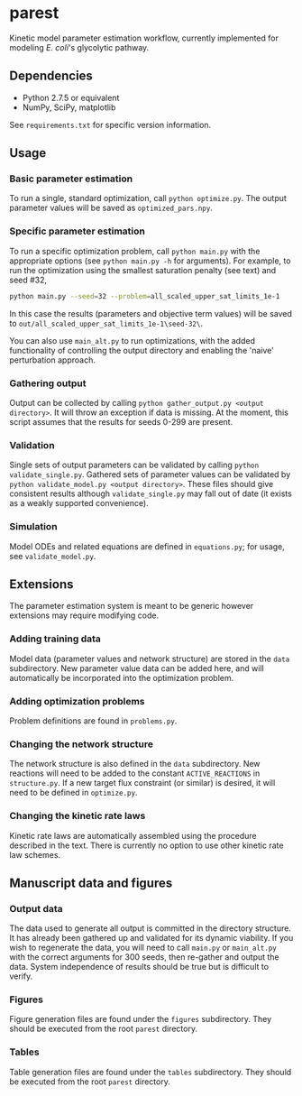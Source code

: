 # parest

Kinetic model parameter estimation workflow, currently implemented for modeling *E. coli*'s glycolytic pathway.

## Dependencies
- Python 2.7.5 or equivalent
- NumPy, SciPy, matplotlib

See `requirements.txt` for specific version information.

## Usage

### Basic parameter estimation
To run a single, standard optimization, call `python optimize.py`.  The output parameter values will be saved as `optimized_pars.npy`.

### Specific parameter estimation
To run a specific optimization problem, call `python main.py` with the appropriate options (see `python main.py -h` for arguments).  For example, to run the optimization using the smallest saturation penalty (see text) and seed #32,

```bash
python main.py --seed=32 --problem=all_scaled_upper_sat_limits_1e-1
```

In this case the results (parameters and objective term values) will be saved to `out/all_scaled_upper_sat_limits_1e-1\seed-32\`.

You can also use `main_alt.py` to run optimizations, with the added functionality of controlling the output directory and enabling the 'naive' perturbation approach.

### Gathering output

Output can be collected by calling `python gather_output.py <output directory>`.  It will throw an exception if data is missing.  At the moment, this script assumes that the results for seeds 0-299 are present.

### Validation

Single sets of output parameters can be validated by calling `python validate_single.py`.  Gathered sets of parameter values can be validated by `python validate_model.py <output directory>`.  These files should give consistent results although `validate_single.py` may fall out of date (it exists as a weakly supported convenience).

### Simulation

Model ODEs and related equations are defined in `equations.py`; for usage, see `validate_model.py`.

## Extensions

The parameter estimation system is meant to be generic however extensions may require modifying code.

### Adding training data

Model data (parameter values and network structure) are stored in the `data` subdirectory.  New parameter value data can be added here, and will automatically be incorporated into the optimization problem.

### Adding optimization problems

Problem definitions are found in `problems.py`.

### Changing the network structure

The network structure is also defined in the `data` subdirectory.  New reactions will need to be added to the constant `ACTIVE_REACTIONS` in `structure.py`.  If a new target flux constraint (or similar) is desired, it will need to be defined in `optimize.py`.

### Changing the kinetic rate laws

Kinetic rate laws are automatically assembled using the procedure described in the text.  There is currently no option to use other kinetic rate law schemes.

## Manuscript data and figures

### Output data

The data used to generate all output is committed in the directory structure.  It has already been gathered up and validated for its dynamic viability.  If you wish to regenerate the data, you will need to call `main.py` or `main_alt.py` with the correct arguments for 300 seeds, then re-gather and output the data.  System independence of results should be true but is difficult to verify.

### Figures

Figure generation files are found under the `figures` subdirectory.  They should be executed from the root `parest` directory.

### Tables

Table generation files are found under the `tables` subdirectory.  They should be executed from the root `parest` directory.
